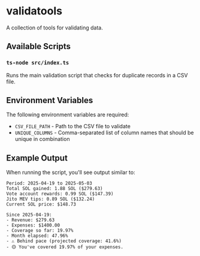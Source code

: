 # validatools

A collection of tools for validating data.

## Available Scripts

### `ts-node src/index.ts`

Runs the main validation script that checks for duplicate records in a CSV file.

## Environment Variables

The following environment variables are required:

- `CSV_FILE_PATH` - Path to the CSV file to validate
- `UNIQUE_COLUMNS` - Comma-separated list of column names that should be unique in combination

## Example Output

When running the script, you'll see output similar to:

```
Period: 2025-04-19 to 2025-05-03
Total SOL gained: 1.88 SOL ($279.63)
Vote account rewards: 0.99 SOL ($147.39)
Jito MEV tips: 0.89 SOL ($132.24)
Current SOL price: $148.73

Since 2025-04-19:
- Revenue: $279.63
- Expenses: $1400.00
- Coverage so far: 19.97%
- Month elapsed: 47.96%
- ⚠️ Behind pace (projected coverage: 41.6%)
- 🟡 You've covered 19.97% of your expenses.
```
